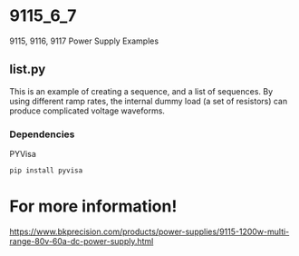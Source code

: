 # 9115_6_7
9115, 9116, 9117 Power Supply Examples

## list.py
This is an example of creating a sequence, and a list of sequences. By using different ramp rates, the internal dummy load (a set of resistors) can produce complicated voltage waveforms.
### Dependencies
PYVisa 
```
pip install pyvisa
```
# For more information!
https://www.bkprecision.com/products/power-supplies/9115-1200w-multi-range-80v-60a-dc-power-supply.html
